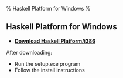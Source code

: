 % Haskell Platform for Windows
%

Haskell Platform for Windows
-----

* **[Download Haskell Platform/i386]**

[Download Haskell Platform/i386]: http://hackage.haskell.org/platform/2009.2.0.2/HaskellPlatform-2009.2.0.2-setup.exe

After downloading:

* Run the setup.exe program
* Follow the install instructions
